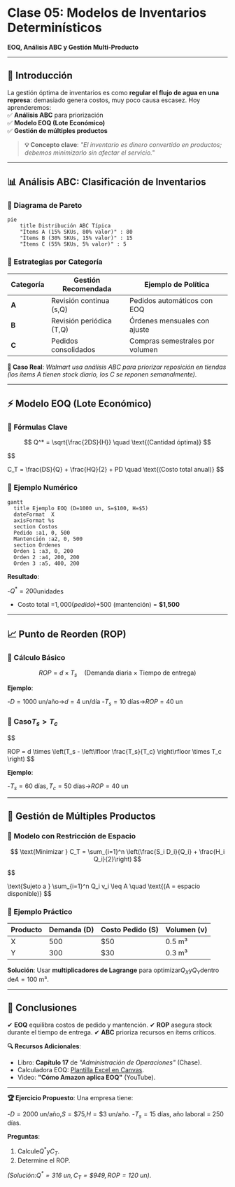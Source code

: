 # **Clase 05: Modelos de Inventarios Determinísticos**

**EOQ, Análisis ABC y Gestión Multi-Producto**

---

## **📌 Introducción**

La gestión óptima de inventarios es como **regular el flujo de agua en una represa**: demasiado genera costos, muy poco causa escasez. Hoy aprenderemos:  
✅ **Análisis ABC** para priorización  
✅ **Modelo EOQ (Lote Económico)**  
✅ **Gestión de múltiples productos**

> **💡 Concepto clave**: _"El inventario es dinero convertido en productos; debemos minimizarlo sin afectar el servicio."_

---

## **📊 Análisis ABC: Clasificación de Inventarios**

### **🔹 Diagrama de Pareto**

```mermaid
pie
    title Distribución ABC Típica
    "Ítems A (15% SKUs, 80% valor)" : 80
    "Ítems B (30% SKUs, 15% valor)" : 15
    "Ítems C (55% SKUs, 5% valor)" : 5
```

### **🔹 Estrategias por Categoría**

| **Categoría** | **Gestión Recomendada**  | **Ejemplo de Política**         |
| ------------- | ------------------------ | ------------------------------- |
| **A**         | Revisión continua (s,Q)  | Pedidos automáticos con EOQ     |
| **B**         | Revisión periódica (T,Q) | Órdenes mensuales con ajuste    |
| **C**         | Pedidos consolidados     | Compras semestrales por volumen |

**📌 Caso Real**: _Walmart usa análisis ABC para priorizar reposición en tiendas (los ítems A tienen stock diario, los C se reponen semanalmente)._

---

## **⚡ Modelo EOQ (Lote Económico)**

### **🔹 Fórmulas Clave**

$$
Q^* = \sqrt{\frac{2DS}{H}} \quad \text{(Cantidad óptima)}
$$

$$

C_T = \frac{DS}{Q} + \frac{HQ}{2} + PD \quad \text{(Costo total anual)}
$$

### **🔹 Ejemplo Numérico**

```mermaid
gantt
  title Ejemplo EOQ (D=1000 un, S=$100, H=$5)
  dateFormat  X
  axisFormat %s
  section Costos
  Pedido :a1, 0, 500
  Mantención :a2, 0, 500
  section Órdenes
  Orden 1 :a3, 0, 200
  Orden 2 :a4, 200, 200
  Orden 3 :a5, 400, 200
```

**Resultado**:

-$Q^* = 200$unidades

- Costo total =$1,000 (pedido) +$500 (mantención) = **$1,500**

---

## **📈 Punto de Reorden (ROP)**

### **🔹 Cálculo Básico**

$$
ROP = d \times T_s \quad \text{(Demanda diaria × Tiempo de entrega)}
$$

**Ejemplo**:

-$D = 1000 \text{ un/año}$→$d = 4 \text{ un/día}$ -$T_s = 10 \text{ días}$→$ROP = 40 \text{ un}$

### **🔹 Caso$T_s > T_c$**

$$

ROP = d \times \left(T_s - \left\lfloor \frac{T_s}{T_c} \right\rfloor \times T_c \right)
$$

**Ejemplo**:

-$T_s = 60 \text{ días}, T_c = 50 \text{ días}$→$ROP = 40 \text{ un}$

---

## **🔄 Gestión de Múltiples Productos**

### **🔹 Modelo con Restricción de Espacio**

$$
\text{Minimizar } C_T = \sum_{i=1}^n \left(\frac{S_i D_i}{Q_i} + \frac{H_i Q_i}{2}\right)
$$

$$

\text{Sujeto a } \sum_{i=1}^n Q_i v_i \leq A \quad \text{(A = espacio disponible)}
$$

### **🔹 Ejemplo Práctico**

| **Producto** | **Demanda (D)** | **Costo Pedido (S)** | **Volumen (v)** |
| ------------ | --------------- | -------------------- | --------------- |
| X            | 500             | $50                  | 0.5 m³          |
| Y            | 300             | $30                  | 0.3 m³          |

**Solución**: Usar **multiplicadores de Lagrange** para optimizar$Q_X$y$Q_Y$dentro de$A = 100 \text{ m³}$.

---

## **📌 Conclusiones**

✔ **EOQ** equilibra costos de pedido y mantención.
✔ **ROP** asegura stock durante el tiempo de entrega.
✔ **ABC** prioriza recursos en ítems críticos.

**🔍 Recursos Adicionales**:

- Libro: **Capítulo 17** de _"Administración de Operaciones"_ (Chase).
- Calculadora EOQ: [Plantilla Excel en Canvas](link).
- Video: **"Cómo Amazon aplica EOQ"** (YouTube).

---

**🏆 Ejercicio Propuesto**:
Una empresa tiene:

-$D = 2000 \text{ un/año}$,$S = \$75$,$H = \$3 \text{ un/año}$. -$T_s = 15 \text{ días}$, año laboral = 250 días.

**Preguntas**:

1. Calcule$Q^*$y$C_T$.
2. Determine el ROP.

_(Solución:$Q^* = 316 \text{ un}, C_T = \$949, ROP = 120 \text{ un}$)_.

